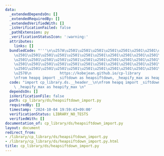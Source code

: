 ```yaml
---
data:
  _extendedDependsOn: []
  _extendedRequiredBy: []
  _extendedVerifiedWith: []
  _isVerificationFailed: false
  _pathExtension: py
  _verificationStatusIcon: ':warning:'
  attributes:
    links: []
  bundledCode: "'''\n\u257A\u2501\u2501\u2501\u2501\u2501\u2501\u2501\u2501\u2501\u2501\
    \u2501\u2501\u2501\u2501\u2501\u2501\u2501\u2501\u2501\u2501\u2501\u2501\u2501\
    \u2501\u2501\u2501\u2501\u2501\u2501\u2501\u2501\u2501\u2501\u2501\u2501\u2501\
    \u2501\u2501\u2501\u2501\u2501\u2501\u2501\u2501\u2501\u2501\u2501\u2501\u2501\
    \u2501\u2501\u2501\u2501\u2501\u2501\u2501\u2501\u2501\u2501\u2501\u2501\u2501\
    \u2578\n             https://kobejean.github.io/cp-library               \n'''\n\
    \nfrom heapq import _siftdown as heapsiftdown, _heapify_max as heapify_max \n"
  code: "import cp_library.ds.__header__\n\nfrom heapq import _siftdown as heapsiftdown,\
    \ _heapify_max as heapify_max \n"
  dependsOn: []
  isVerificationFile: false
  path: cp_library/ds/heapsiftdown_import.py
  requiredBy: []
  timestamp: '2024-10-04 19:59:43+09:00'
  verificationStatus: LIBRARY_NO_TESTS
  verifiedWith: []
documentation_of: cp_library/ds/heapsiftdown_import.py
layout: document
redirect_from:
- /library/cp_library/ds/heapsiftdown_import.py
- /library/cp_library/ds/heapsiftdown_import.py.html
title: cp_library/ds/heapsiftdown_import.py
---
```

